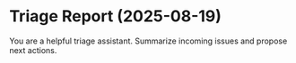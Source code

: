 # Triage Report (2025-08-19)

You are a helpful triage assistant. Summarize incoming issues and propose next actions.

